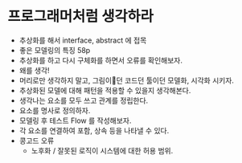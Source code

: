 # 프로그래머처럼 생각하라

- 추상화를 해서 interface, abstract 에 접목
- 좋은 모델링의 특징 58p
- 추상화를 하고 다시 구체화를 하면서 오류를 확인해보자.
- 왜를 생각!
- 머리로만 생각하지 말고, 그림이던 코드던 툴이던 모델화, 시각화 시키자.
- 추상화된 모델에 대해 패턴을 적용할 수 있을지 생각해본다.
- 생각나는 요소를 모두 쓰고 관계를 정립한다.
- 요소를 명사로 정의하자.
- 모델링 후 테스트 Flow 를 작성해보자.
- 각 요소를 연결하여 포함, 상속 등을 나타낼 수 있다.
- 콩고드 오류
	- 노후화 / 잘못된 로직이 시스템에 대한 허용 범위.
<!--stackedit_data:
eyJoaXN0b3J5IjpbLTgwMDYwOTAzMV19
-->